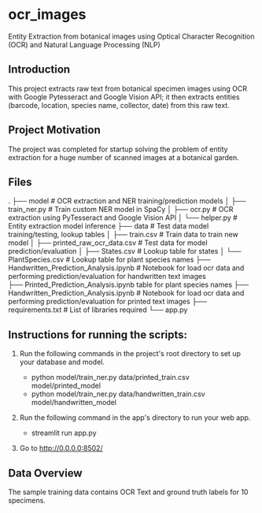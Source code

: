 # ocr_images
Entity Extraction from botanical images using Optical Character Recognition (OCR) and Natural Language Processing (NLP)

## Introduction
This project extracts raw text from botanical specimen images using OCR with Google Pytesseract and Google Vision API; it then extracts entities (barcode, location, species name, collector, date) from this raw text.

## Project Motivation
The project was completed for startup solving the problem of entity extraction for a huge number of scanned images at a botanical garden.

## Files
.
├── model                   		# OCR extraction and NER training/prediction models
│   ├── train_ner.py          		# Train custom NER model in SpaCy
│   ├── ocr.py         			# OCR extraction using PyTesseract and Google Vision API
│   └── helper.py               	# Entity extraction model inference
├── data                    		# Test data model training/testing, lookup tables
│   ├── train.csv          		# Train data to train new model
│   ├── printed_raw_ocr_data.csv        # Test data for model prediction/evaluation
│   ├── States.csv         		# Lookup table for states
│   └── PlantSpecies.csv                # Lookup table for plant species names
├── Handwritten_Prediction_Analysis.ipynb	# Notebook for load ocr data and performing prediction/evaluation for handwritten text images	
├── Printed_Prediction_Analysis.ipynb		 table for plant species names
├── Handwritten_Prediction_Analysis.ipynb	# Notebook for load ocr data and performing prediction/evaluation for printed text images
├── requirements.txt			# List of libraries required 
└── app.py

## Instructions for running the scripts:
1. Run the following commands in the project's root directory to set up your database and model.

    - python model/train_ner.py data/printed_train.csv model/printed_model
    - python model/train_ner.py data/handwritten_train.csv model/handwritten_model

2. Run the following command in the app's directory to run your web app.
    
    - streamlit run app.py

3. Go to http://0.0.0.0:8502/

## Data Overview

The sample training data contains OCR Text and ground truth labels for 10 specimens.